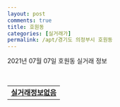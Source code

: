 ```yaml
---
layout: post
comments: true
title: 호원동
categories: [실거래가]
permalink: /apt/경기도 의정부시 호원동
---
```


2021년 07월 07일 호원동 실거래 정보

<script type="text/javascript">
  google.charts.load('current', {'packages':['corechart']});
  google.charts.setOnLoadCallback(drawChart);

  function drawChart() {
    var data = google.visualization.arrayToDataTable([['거래일', '매매', '전월세', '전매'], ['20-07', 157, 125, 0], ['20-08', 111, 103, 0], ['20-09', 88, 75, 0], ['20-10', 87, 76, 0], ['20-11', 118, 62, 0], ['20-12', 113, 79, 0], ['21-01', 120, 69, 0], ['21-02', 78, 72, 0], ['21-03', 83, 82, 0], ['21-04', 57, 63, 0], ['21-05', 81, 58, 0], ['21-06', 43, 58, 0], ['21-07', 0, 3, 0]]);

    var options = {
      title: '최근 유형별 거래량 추이',
      legend: { position: 'bottom' }
    };

    var chart = new google.visualization.LineChart(document.getElementById('columnchart_material'));
    chart.draw(data, (options));
  }
</script>

<div id="columnchart_material" style="width: 95%; margin-left: -35px; display: block"></div>
<br>
<table>
  <tr>
    <td colspan="4" style="font-weight: bold;"><a href="https://search.naver.com/search.naver?query=호원동 실거래정보없음">실거래정보없음</a></td>
  </tr>
    
</table>
    